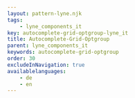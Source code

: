```yaml
---
layout: pattern-lyne.njk
tags: 
    - lyne_components_it
key: autocomplete-grid-optgroup-lyne_it
title: Autocomplete-Grid-Optgroup
parent: lyne_components_it
keywords: autocomplete-grid-optgroup
order: 30
excludeInNavigation: true
availablelanguages: 
    - de
    - en
---
```

